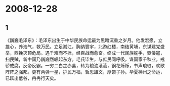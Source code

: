 # 2008-12-28

## 1

《巍巍毛泽东》：毛泽东出生于中华民族命运最为黑暗沉重之岁月。他发宏愿，立雄心，养浩气，救万民。立足湘江，胸纳寰宇，北游红楼，南结黄埔，东谋建党盛举，西挽灭顶危局。遇千难而不挫，经百战而愈奋。终成一代民族舵手，驱倭寇，扫民贼，新中国乃巍巍然崛起东方。毛氏毕生，与庶民同呼吸，谋国家千秋业，戒骄戒腐，反帝反霸。一穷二白之赤县，转为粮油滚滚，钢花烁烁，书声琅琅，欢歌阵阵之强邦。更有两弹一星，护民万福，哲思雄文，厚馈子孙。华夏神州之命运，已跃出低谷，冉冉行天矣。 

